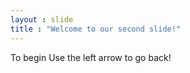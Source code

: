 ```yaml
---
layout : slide
title : "Welcome to our second slide!"
---
```

To begin
Use the left arrow to go back!
